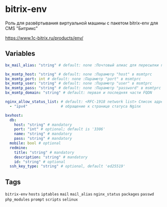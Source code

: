 <!-- vim: set ft=ansible: -->
# bitrix-env
Роль для развёртывания виртуальной машины с пакетом bitrix-env для CMS "Битрикс"

https://www.1c-bitrix.ru/products/env/

## Variables
```yaml
bx_mail_alias: "string" # default: none :Почтовый алиас для пересылки почты пользователя bitrix

bx_msmtp_host: "string" # default: none :Параметр "host" в msmtprc
bx_msmtp_port: int # default: none :Параметр "port" в msmtprc
bx_msmtp_user: "string" # default: none :Параметр "user" в msmtprc
bx_msmtp_pass: "string" # default: none :Параметр "password" в msmtprc
bx_msmtp_domain: "string" # default: первая и последняя части FQDN

nginx_allow_status_list: # default: <RFC-1918 network list> Список адресов, с которых разрешено
  - "ipv4"               # обращение к странице статуса Nginx

bxvhost:
  db:
    host: "string" # mandatory
    port: "int" # optional; default is '3306'
    name: "string" # mandatory
    pass: "string" # mandatory
  mobile: bool # optional
  redmine:
    title: "string" # mandatory
    description: "string" # mandatory
    id: "string" # optional
  ssh_key_type: "string" # optional, default 'ed25519'

```
## Tags
`bitrix-env` `hosts` `iptables` `mail` `mail_alias` `nginx_status` `packages` `passwd` `php_modules` `prompt` `scripts` `selinux`

